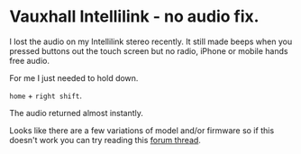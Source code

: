 # Vauxhall Intellilink - no audio fix. 

I lost the audio on my Intellilink stereo recently. It still made beeps when you pressed buttons out the touch screen but no radio, iPhone or mobile hands free audio. 

For me I just needed to hold down. 

`home` + `right shift`.  

The audio returned almost instantly.

Looks like there are a few variations of model and/or firmware so if this doesn't work you can try reading this [forum thread](https://www.corsaeforums.co.uk/threads/no-sound-on-any-audio-input.2514/page-2?nested_view=1&sortby=oldest).
